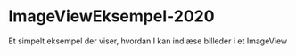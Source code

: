 # ImageViewEksempel-2020
Et simpelt eksempel der viser, hvordan I kan indlæse billeder i et ImageView
